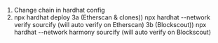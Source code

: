 1) Change chain in hardhat config
2) npx hardhat deploy
3a (Etherscan & clones)) npx hardhat --network verify sourcify (will auto verify on Etherscan)
3b (Blockscout)) npx hardhat --network harmony sourcify (will auto verify on Blockscout)
